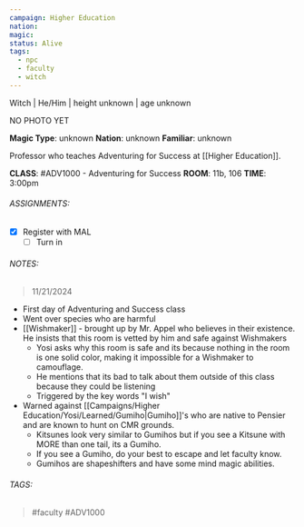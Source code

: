 ```yaml
---
campaign: Higher Education
nation: 
magic: 
status: Alive
tags:
  - npc
  - faculty
  - witch
---
```



Witch | He/Him | height unknown | age unknown

NO PHOTO YET

**Magic Type**: unknown
**Nation**: unknown
**Familiar**: unknown

Professor who teaches Adventuring for Success at [[Higher Education]]. 

**CLASS**: #ADV1000 - Adventuring for Success
**ROOM**: 11b, 106
**TIME**: 3:00pm

###### ASSIGNMENTS: 
- [x] Register with MAL
	- [ ] Turn in
###### NOTES:

>11/21/2024

- First day of Adventuring and Success class
- Went over species who are harmful
- [[Wishmaker]] - brought up by Mr. Appel who believes in their existence. He insists that this room is vetted by him and safe against Wishmakers
	- Yosi asks why this room is safe and its because nothing in the room is one solid color, making it impossible for a Wishmaker to camouflage. 
	- He mentions that its bad to talk about them outside of this class because they could be listening
	- Triggered by the key words "I wish"
- Warned against [[Campaigns/Higher Education/Yosi/Learned/Gumiho|Gumiho]]'s who are native to Pensier and are known to hunt on CMR grounds. 
	- Kitsunes look very similar to Gumihos but if you see a Kitsune with MORE than one tail, its a Gumiho. 
	- If you see a Gumiho, do your best to escape and let faculty know. 
	- Gumihos are shapeshifters and have some mind magic abilities. 


###### TAGS:
> #faculty #ADV1000
